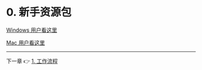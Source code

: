 # 0. 新手资源包

[Windows 用户看这里](0%20%E6%96%B0%E6%89%8B%E8%B5%84%E6%BA%90%E5%8C%85%20f6c2f42147a6448d9177ec879367abc7/Windows%20%E7%94%A8%E6%88%B7%E7%9C%8B%E8%BF%99%E9%87%8C%20639bc4d6f3774a00af9cce9a08ee34fd.md)

[Mac 用户看这里](0%20%E6%96%B0%E6%89%8B%E8%B5%84%E6%BA%90%E5%8C%85%20f6c2f42147a6448d9177ec879367abc7/Mac%20%E7%94%A8%E6%88%B7%E7%9C%8B%E8%BF%99%E9%87%8C%20bf0727d3d37647e9a8d4caf5d95da606.md)

---

下一章 👉 [1. 工作流程](1%20%E5%B7%A5%E4%BD%9C%E6%B5%81%E7%A8%8B%20893d5701ce694a9ba73f3b106686affb.md)